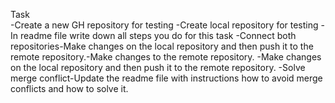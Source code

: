 Task  
-Create a new GH repository for testing
-Create local repository for testing
-In readme file write down all steps you do for this task
-Connect both repositories-Make changes on the local repository and then push it to the remote repository.-Make changes to the remote repository.
-Make changes on the local repository and then push it to the remote repository.
-Solve merge conflict-Update the readme file with instructions how to avoid merge conflicts and how to solve it.
